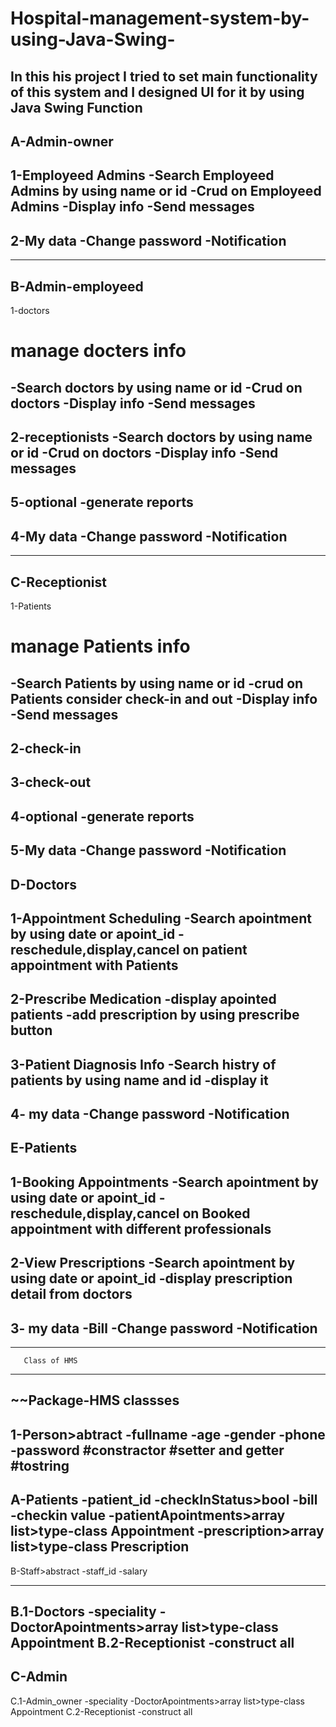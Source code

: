 # Hospital-management-system-by-using-Java-Swing-
In this his project I tried to set main functionality of this system and I designed UI for it by using Java Swing
Function
--------------------------------------------
A-Admin-owner
----------
1-Employeed Admins
-Search Employeed Admins by using name or id
-Crud on Employeed Admins
-Display info
-Send messages
-----------
2-My data
-Change password
-Notification
---------------------------------------------------
---------------------------------------------------
B-Admin-employeed
---------------------------------------------------
1-doctors
# manage docters info
-Search doctors by using name or id
-Crud on doctors
-Display info
-Send messages
--------------
2-receptionists
-Search doctors by using name or id
-Crud on doctors
-Display info
-Send messages
---------------
5-optional
-generate reports
---------------
4-My data
-Change password
-Notification
------------------------------
-----------------------------------------------------
C-Receptionist
----------------------------------------------------
1-Patients
# manage Patients info
-Search Patients by using name or id
-crud on Patients consider check-in and out
-Display info
-Send messages
--------------
2-check-in
--------------
3-check-out
--------------
4-optional
-generate reports
---------------
5-My data
-Change password
-Notification
-----------------------------------------------------
D-Doctors
----------------------------------------------------
1-Appointment Scheduling
-Search apointment by using date or apoint_id
-reschedule,display,cancel on patient appointment with Patients
--------------
2-Prescribe Medication
-display apointed patients
-add prescription by using prescribe button
--------------
3-Patient Diagnosis Info
-Search histry of patients by using name and id
-display it
--------------
4- my data
-Change password
-Notification
------------------------------------------------------
E-Patients
----------------------------------------------------
1-Booking Appointments
-Search apointment by using date or apoint_id
-reschedule,display,cancel on Booked appointment with different professionals
--------------
2-View Prescriptions
-Search apointment by using date or apoint_id
-display prescription detail from doctors
--------------
3- my data
-Bill
-Change password
-Notification
---------------------------------------------------------------------------

-------------------------------------------------------------------------------------------------------------
       Class of HMS
-------------------------------------------------------------------------------------------------------------
~~Package-HMS classses
-----------------
1-Person>abtract
-fullname
-age
-gender
-phone
-password
#constractor
#setter and  getter
#tostring
-------------
A-Patients
-patient_id
-checkInStatus>bool
-bill
-checkin value
-patientApointments>array list>type-class Appointment
-prescription>array list>type-class Prescription
-------------
B-Staff>abstract
-staff_id
-salary

-------------
B.1-Doctors
-speciality
-DoctorApointments>array list>type-class Appointment
B.2-Receptionist
-construct all
-----------
C-Admin
----------
C.1-Admin_owner
-speciality
-DoctorApointments>array list>type-class Appointment
C.2-Receptionist
-construct all
